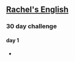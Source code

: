## [Rachel's English](https://www.youtube.com/watch?v=qYzl0v31Iag&list=PLrqHrGoMJdTTfIe6YBEwdhAmAqNt9N2OS&index=4)

### 30 day challenge

#### day 1

* 
